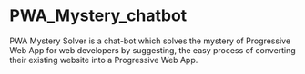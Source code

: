 # PWA_Mystery_chatbot
PWA Mystery Solver is a chat-bot which solves the mystery of Progressive Web App for web developers by suggesting, the easy process of converting their existing website into a Progressive Web App.
